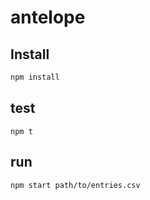 # antelope

## Install
```bash
npm install
```

## test
```
npm t
```

## run
```bash
npm start path/to/entries.csv
```